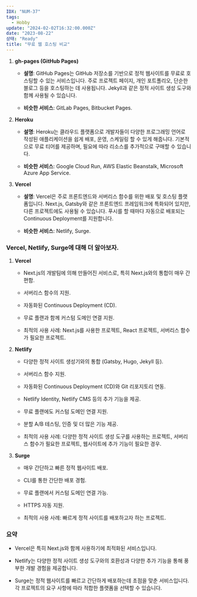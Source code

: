 ```yaml
---
IDX: "NUM-37"
tags:
  - Hobby
update: "2024-02-02T16:32:00.000Z"
date: "2023-08-22"
상태: "Ready"
title: "무료 웹 호스팅 비교"
---
```

1. **gh-pages (GitHub Pages)**

    - **설명**: GitHub Pages는 GitHub 저장소를 기반으로 정적 웹사이트를 무료로 호스팅할 수 있는 서비스입니다. 주로 프로젝트 페이지, 개인 포트폴리오, 단순한 블로그 등을 호스팅하는 데 사용됩니다. Jekyll과 같은 정적 사이트 생성 도구와 함께 사용될 수 있습니다.

    - **비슷한 서비스**: GitLab Pages, Bitbucket Pages.

1. **Heroku**

    - **설명**: Heroku는 클라우드 플랫폼으로 개발자들이 다양한 프로그래밍 언어로 작성된 애플리케이션을 쉽게 배포, 운영, 스케일링 할 수 있게 해줍니다. 기본적으로 무료 티어를 제공하며, 필요에 따라 리소스를 추가적으로 구매할 수 있습니다.

    - **비슷한 서비스**: Google Cloud Run, AWS Elastic Beanstalk, Microsoft Azure App Service.

1. **Vercel**

    - **설명**: Vercel은 주로 프론트엔드와 서버리스 함수를 위한 배포 및 호스팅 플랫폼입니다. Next.js, Gatsby와 같은 프론트엔드 프레임워크에 특화되어 있지만, 다른 프로젝트에도 사용될 수 있습니다. 푸시를 할 때마다 자동으로 배포되는 Continuous Deployment를 지원합니다.

    - **비슷한 서비스**: Netlify, Surge.

### Vercel, Netlify, Surge에 대해 더 알아보자. 

1. **Vercel**

    - Next.js의 개발팀에 의해 만들어진 서비스로, 특히 Next.js와의 통합이 매우 간편함.

    - 서버리스 함수의 지원.

    - 자동화된 Continuous Deployment (CD).

    - 무료 플랜과 함께 커스텀 도메인 연결 지원.

    - 최적의 사용 사례: Next.js를 사용한 프로젝트, React 프로젝트, 서버리스 함수가 필요한 프로젝트.

1. **Netlify**

    - 다양한 정적 사이트 생성기와의 통합 (Gatsby, Hugo, Jekyll 등).

    - 서버리스 함수 지원.

    - 자동화된 Continuous Deployment (CD)와 Git 리포지토리 연동.

    - Netlify Identity, Netlify CMS 등의 추가 기능을 제공.

    - 무료 플랜에도 커스텀 도메인 연결 지원.

    - 분할 A/B 테스팅, 인증 및 더 많은 기능 제공.

    - 최적의 사용 사례: 다양한 정적 사이트 생성 도구를 사용하는 프로젝트, 서버리스 함수가 필요한 프로젝트, 웹사이트에 추가 기능이 필요한 경우.

1. **Surge**

    - 매우 간단하고 빠른 정적 웹사이트 배포.

    - CLI를 통한 간단한 배포 경험.

    - 무료 플랜에서 커스텀 도메인 연결 가능.

    - HTTPS 자동 지원.

    - 최적의 사용 사례: 빠르게 정적 사이트를 배포하고자 하는 프로젝트.

### 요약

- Vercel은 특히 Next.js와 함께 사용하기에 최적화된 서비스입니다.

- Netlify는 다양한 정적 사이트 생성 도구와의 호환성과 다양한 추가 기능을 통해 풍부한 개발 경험을 제공합니다.

- Surge는 정적 웹사이트를 빠르고 간단하게 배포하는데 초점을 맞춘 서비스입니다.
각 프로젝트의 요구 사항에 따라 적합한 플랫폼을 선택할 수 있습니다.

